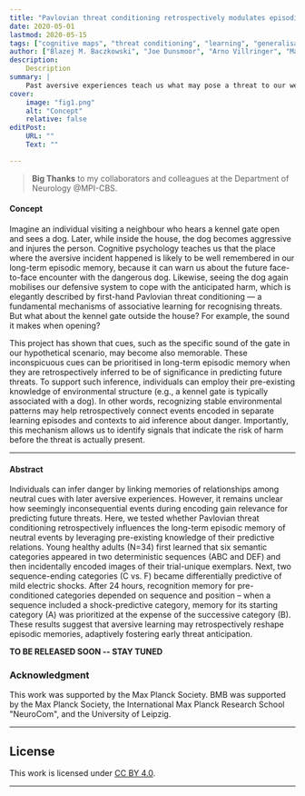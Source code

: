 ```yaml
---
title: "Pavlovian threat conditioning retrospectively modulates episodic memory structured by pre-existing knowledge of predictive relations" 
date: 2020-05-01
lastmod: 2020-05-15
tags: ["cognitive maps", "threat conditioning", "learning", "generalisation", "memory integration"]
author: ["Blazej M. Baczkowski", "Joe Dunsmoor", "Arno Villringer", "Marijn Kroes"]
description: 
    Description
summary: |
    Past aversive experiences teach us what may pose a threat to our well-being. However, detecting threats often entails exposure to potentially harmful situations -- risks that could be minimized if individuals could predict encountering threats ahead of time. How do individuals come to identify signals that indicate the risk of harm before the threat is actually present?
cover:
    image: "fig1.png"
    alt: "Concept"
    relative: false
editPost:
    URL: ""
    Text: ""

---
```


> **Big Thanks** to my collaborators and colleagues at the Department of Neurology @MPI-CBS.

#### Concept

Imagine an individual visiting a neighbour who hears a kennel gate open and sees a dog. Later, while inside the house, the dog becomes aggressive and injures the person. Cognitive psychology teaches us that the place where the aversive incident happened is likely to be well remembered in our long-term episodic memory, because it can warn us about the future face-to-face encounter with the dangerous dog. Likewise, seeing the dog again mobilises our defensive system to cope with the anticipated harm, which is elegantly described by first-hand Pavlovian threat conditioning — a fundamental mechanisms of associative learning for recognising threats. But what about the kennel gate outside the house? For example, the sound it makes when opening?

This project has shown that cues, such as the specific sound of the gate in our hypothetical scenario, may become also memorable. These inconspicuous cues can be prioritised in long-term episodic memory when they are retrospectively inferred to be of significance in predicting future threats. To support such inference, individuals can employ their pre-existing knowledge of environmental structure (e.g., a kennel gate is typically associated with a dog). In other words, recognizing stable environmental patterns may help retrospectively connect events encoded in separate learning episodes and contexts to aid inference about danger. Importantly, this mechanism allows us to identify signals that indicate the risk of harm before the threat is actually present.

---

#### Abstract

Individuals can infer danger by linking memories of relationships among neutral cues with later aversive experiences. However, it remains unclear how seemingly inconsequential events during encoding gain relevance for predicting future threats. Here, we tested whether Pavlovian threat conditioning retrospectively influences the long-term episodic memory of neutral events by leveraging pre-existing knowledge of their predictive relations. Young healthy adults (N=34) first learned that six semantic categories appeared in two deterministic sequences (ABC and DEF) and then incidentally encoded images of their trial-unique exemplars. Next, two sequence-ending categories (C vs. F) became differentially predictive of mild electric shocks. After 24 hours, recognition memory for pre-conditioned categories depended on sequence and position – when a sequence included a shock-predictive category, memory for its starting category (A) was prioritized at the expense of the successive category (B). These results suggest that aversive learning may retrospectively reshape episodic memories, adaptively fostering early threat anticipation.

**TO BE RELEASED SOON -- STAY TUNED**

### Acknowledgment

This work was supported by the Max Planck Society. BMB was supported by the Max Planck Society, the International Max Planck Research School "NeuroCom", and the University of Leipzig.

---

## License 

This work is licensed under [CC BY 4.0](https://creativecommons.org/licenses/by/4.0/?ref=chooser-v1).

---
